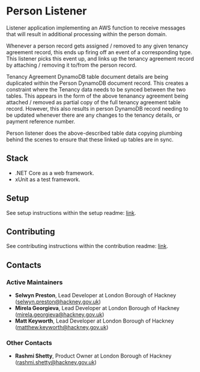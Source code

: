 # Person Listener

Listener application implementing an AWS function to receive messages that will result in additional processing within the person domain.

Whenever a person record gets assigned / removed to any given tenancy agreement record, this ends up firing off an event of a
corresponding type. This listener picks this event up, and links up the tenancy agreement record by attaching / removing it to/from
the person record.

Tenancy Agreement DynamoDB table document details are being duplicated within the Person DynamoDB document record. This creates a
constraint where the Tenancy data needs to be synced between the two tables. This appears in the form of the above tenanancy
agreement being attached / removed as partial copy of the full tenancy agreement table record. However, this also results in
person DynamoDB record needing to be updated whenever there are any changes to the tenancy details, or payment reference number.

Person listener does the above-described table data copying plumbing behind the scenes to ensure that these linked up tables are in sync.

## Stack
- .NET Core as a web framework.
- xUnit as a test framework.

## Setup
See setup instructions within the setup readme: [link](https://github.com/LBHackney-IT/person-listener/blob/master/docs/Setup.md).

## Contributing
See contributing instructions within the contribution readme: [link](https://github.com/LBHackney-IT/person-listener/blob/master/docs/Contributing.md).


## Contacts

### Active Maintainers

- **Selwyn Preston**, Lead Developer at London Borough of Hackney (selwyn.preston@hackney.gov.uk)
- **Mirela Georgieva**, Lead Developer at London Borough of Hackney (mirela.georgieva@hackney.gov.uk)
- **Matt Keyworth**, Lead Developer at London Borough of Hackney (matthew.keyworth@hackney.gov.uk)

### Other Contacts

- **Rashmi Shetty**, Product Owner at London Borough of Hackney (rashmi.shetty@hackney.gov.uk)
